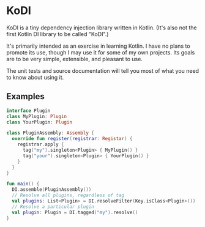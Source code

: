 # KoDI

KoDI is a tiny dependency injection library written in Kotlin. (It's also not the first Kotlin DI library to be called "KoDI".) 

It's primarily intended as an exercise in learning Kotlin. I have no plans to promote its use, though I may use it for some of my own projects. Its goals are to be very simple, extensible, and pleasant to use.

The unit tests and source documentation will tell you most of what you need to know about using it.

## Examples

```kotlin
interface Plugin
class MyPlugin: Plugin
class YourPlugin: Plugin

class PluginAssembly: Assembly {
  override fun register(registrar: Registar) {
    registrar.apply {
      tag("my").singleton<Plugin> { MyPlugin() }
      tag("your").singleton<Plugin> { YourPlugin() }
    }
  }
}

fun main() {
  DI.assemble(PluginAssembly())
  // Resolve all plugins, regardless of tag
  val plugins: List<Plugin> = DI.resolveFilter(Key.isClass<Plugin>())
  // Resolve a particular plugin
  val plugin: Plugin = DI.tagged("my").resolve()
}
```


